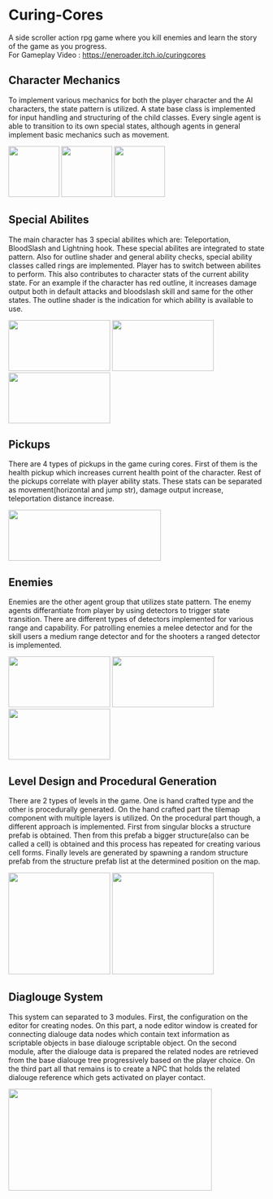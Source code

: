 # Curing-Cores
A side scroller action rpg game where you kill enemies and learn the story of the game as you progress.
<br/>
For Gameplay Video : https://eneroader.itch.io/curingcores

## Character Mechanics
To implement various mechanics for both the player character and the AI characters, the state pattern is utilized. A state base class is implemented for input handling and structuring of the child classes. Every single agent is able to transition to its own special states, although agents in general implement basic mechanics such as movement.

  <img src= "https://github.com/Enesozdogan/Curing-Cores/assets/72387932/df9f1286-656d-45a9-9cb6-5858fda9b5ee" width=100 height=100/>
  <img src ="https://github.com/Enesozdogan/Curing-Cores/assets/72387932/d3a79954-c2a9-48dc-a1c1-375392d6f208" width=100 height=100/>
  <img src ="https://github.com/Enesozdogan/Curing-Cores/assets/72387932/b420c52b-0025-4bce-ac15-9d972b3ab70d" width=100 height=100/>

## Special Abilites
The main character has 3 special abilites which are: Teleportation, BloodSlash and Lightning hook. These special abilites are integrated to state pattern. Also for outline shader and general ability checks, special ability classes called rings are implemented.
Player has to switch between abilites to perform. This also contributes to character stats of the current ability state. For an example if the character has red outline, it increases damage output both in default attacks and bloodslash skill and same for the other states. The outline shader is the indication for which ability is available to use.


<img src="https://github.com/Enesozdogan/Curing-Cores/assets/72387932/3643aa22-9a68-43d2-9f90-ba83ce8368d7" width=200 height=100/>
<img src="https://github.com/Enesozdogan/Curing-Cores/assets/72387932/91bde8fd-dfaf-4a9a-996a-1b436ff057df" width=200 height=100/>
<img src="https://github.com/Enesozdogan/Curing-Cores/assets/72387932/584cbd7f-fdf4-48c2-8c8c-76e630ce76f0" width=200 height=100/>

## Pickups
There are 4 types of pickups in the game curing cores. First of them is the health pickup which increases current health point of the character. Rest of the pickups correlate with player ability stats. These stats can be separated as movement(horizontal and jump str), damage output increase, teleportation distance increase.  


<img src="https://github.com/Enesozdogan/Curing-Cores/assets/72387932/5727b8f6-ecba-435d-bbad-9d2571ad3595" width=300 height=100/>

## Enemies
Enemies are the other agent group that utilizes state pattern. The enemy agents differantiate from player by using detectors to trigger state transition. There are different types of detectors implemented for various range and capability. For patrolling enemies a melee detector and for the skill users a medium range detector and for the shooters a ranged detector is implemented.


<img src="https://github.com/Enesozdogan/Curing-Cores/assets/72387932/45f8d77e-7030-4514-8567-07f4bc9936b0" width=200 height=100/>
<img src="https://github.com/Enesozdogan/Curing-Cores/assets/72387932/9923cd55-e5c0-48ed-ad3f-6e0f848c636c" width=200 height=100/>
<img src="https://github.com/Enesozdogan/Curing-Cores/assets/72387932/7c6c9f61-606d-43db-bf5e-24df130a6f3f" width=200 height=100/>

## Level Design and Procedural Generation
There are 2 types of levels in the game. One is hand crafted type and the other is procedurally generated. On the hand crafted part the tilemap component with multiple layers is utilized. On the procedural part though, a different approach is implemented.
First from singular blocks a structure prefab is obtained. Then from this prefab a bigger structure(also can be called a cell) is obtained and this process has repeated for creating various cell forms. Finally levels are generated by spawning a random structure prefab from the structure prefab list at the determined position on the map.   


<img src="https://github.com/Enesozdogan/Curing-Cores/assets/72387932/8d3200ad-a590-4ecf-b7bf-e7fa2502f26d" width=200 height=200/>
<img src="https://github.com/Enesozdogan/Curing-Cores/assets/72387932/a56d0621-13a6-4c99-a5ee-65fccc4de655" width=200 height=200/>

## Diaglouge System

This system can separated to 3 modules. First, the configuration on the editor for creating nodes. On this part, a node editor window is created for connecting dialouge data nodes which contain text information as scriptable objects in base dialouge scriptable object. On the second module, after the dialouge data is prepared the related nodes are retrieved from the base dialouge tree progressively based on the player choice. On the third part all that remains is to create a NPC that holds the related dialouge reference which gets activated on player contact.  


<img src="https://github.com/Enesozdogan/Curing-Cores/assets/72387932/776c8f7a-643e-4525-88c9-365330d5da06" width=400 height=200/>


